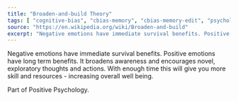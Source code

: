 ```yaml
---
title: "Broaden-and-build Theory"
tags: [ "cognitive-bias", "cbias-memory", "cbias-memory-edit", "psychology", "emotion" ]
source: "https://en.wikipedia.org/wiki/Broaden-and-build"
excerpt: "Negative emotions have immediate survival benefits. Positive emotions have long term benefits."
---
```


Negative emotions have immediate survival benefits. Positive emotions have long term benefits. It broadens awareness and encourages novel, exploratory thoughts and actions. With enough time this will give you more skill and resources - increasing overall well being.

Part of Positive Psychology.
